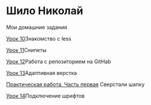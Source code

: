 # Шило Николай
Мои домашние задания


[Урок 10](https://github.com/Nikolay1802/nikolay1802.github.io/blob/master/lesson_10 "Знакомство с less")Знакомство с less

[Урок 11](https://github.com/Nikolay1802/nikolay1802.github.io/tree/master/lesson_11 "Снипеты")Снипеты

[Урок 12](https://nikolay1802.github.io/lesson_12 "Работа с репозиторием на GitHab")Работа с репозиторием на GitHab

[Урок 13](https://nikolay1802.github.io/lesson_13 "Адаптивная верстка")Адаптивная верстка

[Практическая работа. Часть первая](https://nikolay1802.github.io/lesson_14 "Практика. Часть первая") Сверстали шапку

[Урок 14](https://nikolay1802.github.io/lesson_15/ "Подключение шрифтов")Подключение шрифтов
